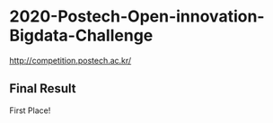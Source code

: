 # 2020-Postech-Open-innovation-Bigdata-Challenge
http://competition.postech.ac.kr/

## Final Result
First Place!
